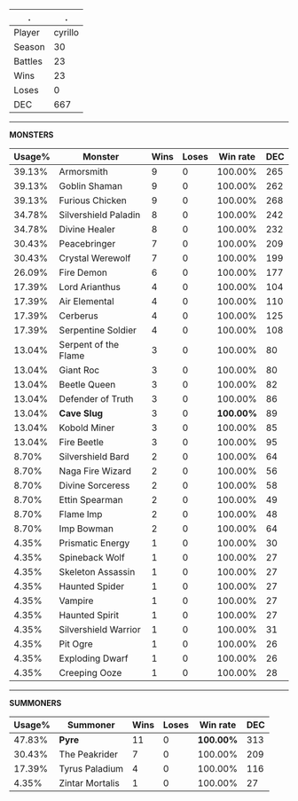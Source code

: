 .|.
|-|-
Player|cyrillo
Season|30
Battles|23
Wins|23
Loses|0
DEC|667

---
**MONSTERS**

Usage%|Monster|Wins|Loses|Win rate|DEC|
-|-|-|-|-|-|
39.13%|Armorsmith|9|0|100.00%|265|
39.13%|Goblin Shaman|9|0|100.00%|262|
39.13%|Furious Chicken|9|0|100.00%|268|
34.78%|Silvershield Paladin|8|0|100.00%|242|
34.78%|Divine Healer|8|0|100.00%|232|
30.43%|Peacebringer|7|0|100.00%|209|
30.43%|Crystal Werewolf|7|0|100.00%|199|
26.09%|Fire Demon|6|0|100.00%|177|
17.39%|Lord Arianthus|4|0|100.00%|104|
17.39%|Air Elemental|4|0|100.00%|110|
17.39%|Cerberus|4|0|100.00%|125|
17.39%|Serpentine Soldier|4|0|100.00%|108|
13.04%|Serpent of the Flame|3|0|100.00%|80|
13.04%|Giant Roc|3|0|100.00%|80|
13.04%|Beetle Queen|3|0|100.00%|82|
13.04%|Defender of Truth|3|0|100.00%|86|
13.04%|**Cave Slug**|3|0|**100.00%**|89|
13.04%|Kobold Miner|3|0|100.00%|85|
13.04%|Fire Beetle|3|0|100.00%|95|
8.70%|Silvershield Bard|2|0|100.00%|64|
8.70%|Naga Fire Wizard|2|0|100.00%|56|
8.70%|Divine Sorceress|2|0|100.00%|58|
8.70%|Ettin Spearman|2|0|100.00%|49|
8.70%|Flame Imp|2|0|100.00%|48|
8.70%|Imp Bowman|2|0|100.00%|64|
4.35%|Prismatic Energy|1|0|100.00%|30|
4.35%|Spineback Wolf|1|0|100.00%|27|
4.35%|Skeleton Assassin|1|0|100.00%|27|
4.35%|Haunted Spider|1|0|100.00%|27|
4.35%|Vampire|1|0|100.00%|27|
4.35%|Haunted Spirit|1|0|100.00%|27|
4.35%|Silvershield Warrior|1|0|100.00%|31|
4.35%|Pit Ogre|1|0|100.00%|26|
4.35%|Exploding Dwarf|1|0|100.00%|26|
4.35%|Creeping Ooze|1|0|100.00%|28|

---
**SUMMONERS**

Usage%|Summoner|Wins|Loses|Win rate|DEC|
-|-|-|-|-|-|
47.83%|**Pyre**|11|0|**100.00%**|313|
30.43%|The Peakrider|7|0|100.00%|209|
17.39%|Tyrus Paladium|4|0|100.00%|116|
4.35%|Zintar Mortalis|1|0|100.00%|27|
